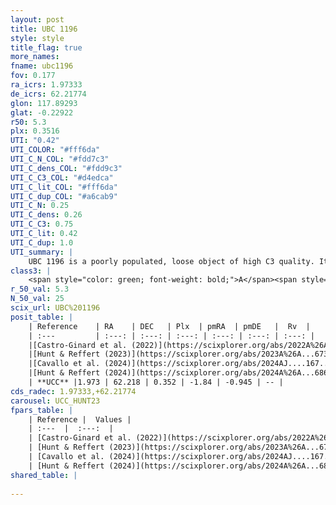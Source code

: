 ```yaml
---
layout: post
title: UBC 1196
style: style
title_flag: true
more_names: 
fname: ubc1196
fov: 0.177
ra_icrs: 1.97333
de_icrs: 62.21774
glon: 117.89293
glat: -0.22922
r50: 5.3
plx: 0.3516
UTI: "0.42"
UTI_COLOR: "#fff6da"
UTI_C_N_COL: "#fdd7c3"
UTI_C_dens_COL: "#fdd9c3"
UTI_C_C3_COL: "#d4edca"
UTI_C_lit_COL: "#fff6da"
UTI_C_dup_COL: "#a6cab9"
UTI_C_N: 0.25
UTI_C_dens: 0.26
UTI_C_C3: 0.75
UTI_C_lit: 0.42
UTI_C_dup: 1.0
UTI_summary: |
    UBC 1196 is a poorly populated, loose object of high C3 quality. It was recently reported in the literature.
class3: |
    <span style="color: green; font-weight: bold;">A</span><span style="color: #FFC300; font-weight: bold;">B</span>
r_50_val: 5.3
N_50_val: 25
scix_url: UBC%201196
posit_table: |
    | Reference    | RA    | DEC   | Plx  | pmRA  | pmDE   |  Rv  |
    | :---         | :---: | :---: | :---: | :---: | :---: | :---: |
    |[Castro-Ginard et al. (2022)](https://scixplorer.org/abs/2022A%26A...661A.118C) | 1.97 | 62.23 | 0.36 | -1.84 | -0.95 | -- |
    |[Hunt & Reffert (2023)](https://scixplorer.org/abs/2023A%26A...673A.114H) | 1.989 | 62.169 | 0.353 | -1.838 | -0.957 | -- |
    |[Cavallo et al. (2024)](https://scixplorer.org/abs/2024AJ....167...12C) | 1.962 | 62.214 | 0.352 | -- | -- | -- |
    |[Hunt & Reffert (2024)](https://scixplorer.org/abs/2024A%26A...686A..42H) | 1.989 | 62.169 | 0.353 | -1.838 | -0.957 | -- |
    | **UCC** |1.973 | 62.218 | 0.352 | -1.84 | -0.945 | -- | 
cds_radec: 1.97333,+62.21774
carousel: UCC_HUNT23
fpars_table: |
    | Reference |  Values |
    | :---  |  :---:  |
    | [Castro-Ginard et al. (2022)](https://scixplorer.org/abs/2022A%26A...661A.118C) | `AV=1.347, Dist=3036, logAge=8.182` |
    | [Hunt & Reffert (2023)](https://scixplorer.org/abs/2023A%26A...673A.114H) | `AV50=1.664, diffAV50=2.169, MOD50=12.093, logAge50=8.176` |
    | [Cavallo et al. (2024)](https://scixplorer.org/abs/2024AJ....167...12C) | `AV50=1.96, dMod50=12.41, logAge50=8.37, [Fe/H]50=0.29` |
    | [Hunt & Reffert (2024)](https://scixplorer.org/abs/2024A%26A...686A..42H) | `MassJ=428.262` |
shared_table: |
    
---
```

